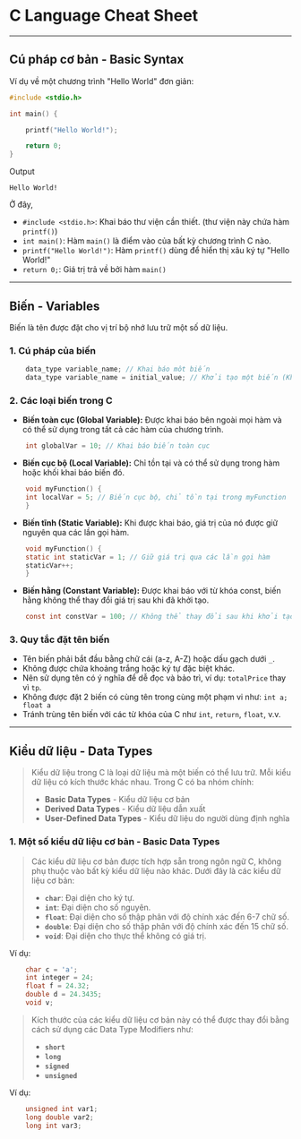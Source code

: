 # C Language Cheat Sheet

---

## Cú pháp cơ bản - Basic Syntax

Ví dụ về một chương trình "Hello World" đơn giản:

```C
#include <stdio.h>

int main() {

    printf("Hello World!");

    return 0;
}
```

Output

```
Hello World!
```

Ở đây,

- `#include <stdio.h>`: Khai báo thư viện cần thiết. (thư viện này chứa hàm `printf()`)
- `int main()`: Hàm `main()` là điểm vào của bất kỳ chương trình C nào.
- `printf("Hello World!")`: Hàm `printf()` dùng để hiển thị xâu ký tự "Hello World!"
- `return 0;`: Giá trị trả về bởi hàm `main()`

---

## Biến - Variables

Biến là tên được đặt cho vị trí bộ nhớ lưu trữ một số dữ liệu.

### 1. Cú pháp của biến

```C
    data_type variable_name; // Khai báo môt biến
    data_type variable_name = initial_value; // Khởi tạo một biến (Khai báo và gán giá trị)
```

### 2. Các loại biến trong C

- **Biến toàn cục (Global Variable):** Được khai báo bên ngoài mọi hàm và có thể sử dụng trong tất cả các hàm của chương trình.

```C
    int globalVar = 10; // Khai báo biến toàn cục
```

- **Biến cục bộ (Local Variable):** Chỉ tồn tại và có thể sử dụng trong hàm hoặc khối khai báo biến đó.

```C
    void myFunction() {
    int localVar = 5; // Biến cục bộ, chỉ tồn tại trong myFunction
    }
```

- **Biến tĩnh (Static Variable):** Khi được khai báo, giá trị của nó được giữ nguyên qua các lần gọi hàm.

```C
    void myFunction() {
    static int staticVar = 1; // Giữ giá trị qua các lần gọi hàm
    staticVar++;
    }
```

- **Biến hằng (Constant Variable):** Được khai báo với từ khóa const, biến hằng không thể thay đổi giá trị sau khi đã khởi tạo.

```C
    const int constVar = 100; // Không thể thay đổi sau khi khởi tạo
```

### 3. Quy tắc đặt tên biến

- Tên biến phải bắt đầu bằng chữ cái (a-z, A-Z) hoặc dấu gạch dưới `_`.
- Không được chứa khoảng trắng hoặc ký tự đặc biệt khác.
- Nên sử dụng tên có ý nghĩa để dễ đọc và bảo trì, ví dụ: `totalPrice` thay vì `tp`.
- Không được đặt 2 biến có cùng tên trong cùng một phạm vi như: `int a; float a`
- Tránh trùng tên biến với các từ khóa của C như `int`, `return`, `float`, v.v.

---

## Kiểu dữ liệu - Data Types

> Kiểu dữ liệu trong C là loại dữ liệu mà một biến có thể lưu trữ. Mỗi kiểu dữ liệu có kích thước khác nhau. Trong C có ba nhóm chính:
>
> - **Basic Data Types** - Kiểu dữ liệu cơ bản
> - **Derived Data Types** - Kiểu dữ liệu dẫn xuất
> - **User-Defined Data Types** - Kiểu dữ liệu do người dùng định nghĩa

### 1. Một số kiểu dữ liệu cơ bản - Basic Data Types

> Các kiểu dữ liệu cơ bản được tích hợp sẵn trong ngôn ngữ C, không phụ thuộc vào bất kỳ kiểu dữ liệu nào khác. Dưới đây là các kiểu dữ liệu cơ bản:
>
> - **`char`**: Đại diện cho ký tự.
> - **`int`**: Đại diện cho số nguyên.
> - **`float`**: Đại diện cho số thập phân với độ chính xác đến 6-7 chữ số.
> - **`double`**: Đại diện cho số thập phân với độ chính xác đến 15 chữ số.
> - **`void`**: Đại diện cho thực thể không có giá trị.

Ví dụ:

```C
    char c = 'a';
    int integer = 24;
    float f = 24.32;
    double d = 24.3435;
    void v;
```

> Kích thước của các kiểu dữ liệu cơ bản này có thể được thay đổi bằng cách sử dụng các Data Type Modifiers như:
>
> - **`short`**
> - **`long`**
> - **`signed`**
> - **`unsigned`**

Ví dụ:

```C
    unsigned int var1;
    long double var2;
    long int var3;
```
